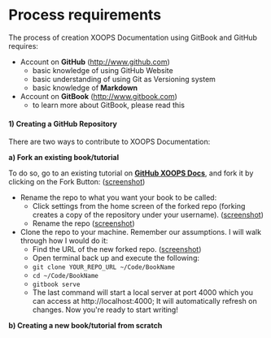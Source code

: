 # Process requirements

The process of creation XOOPS Documentation using GitBook and GitHub requires:

- Account on **GitHub** (http://www.github.com)
    - basic knowledge of using GitHub Website
    - basic understanding of using Git as Versioning system
    - basic knowledge of **Markdown** 
- Account on **GitBook** (http://www.gitbook.com)
    -   to learn more about GitBook, please read this

#### 1) Creating a GitHub Repository 


There are two ways to contribute to XOOPS Documentation:

**a) Fork an existing book/tutorial**

To do so, go to an existing tutorial on **[GitHub XOOPS Docs](https://github.com/XoopsDocs)**, and fork it by clicking on the Fork Button: ([screenshot](http://mrm-screen.s3.amazonaws.com/MrMaksimizegitbookstarterkit_20140707_085000_20140707_085006.png))
* Rename the repo to what you want your book to be called:
  * Click settings from the home screen of the forked repo (forking creates a copy of the repository under your username). ([screenshot](http://mrm-screen.s3.amazonaws.com/MrMaksimizegitbookstarterkit_20140707_100321_20140707_100325.png))
  * Rename the repo ([screenshot](http://mrm-screen.s3.amazonaws.com/Options_20140707_100417_20140707_100421.png))
* Clone the repo to your machine.  Remember our assumptions.  I will walk through how I would do it:
  * Find the URL of the new forked repo. ([screenshot](http://mrm-screen.s3.amazonaws.com/MrMaksimizegitbookstarterkit_20140707_085400_20140707_085418.png))
  * Open terminal back up and execute the following:
  * `git clone YOUR_REPO_URL ~/Code/BookName`
  * `cd ~/Code/BookName`
  * `gitbook serve`
  * The last command will start a local server at port 4000 which you can access at http://localhost:4000;  It will automatically refresh on changes.  Now you're ready to start writing!

**b) Creating a new book/tutorial from scratch**




